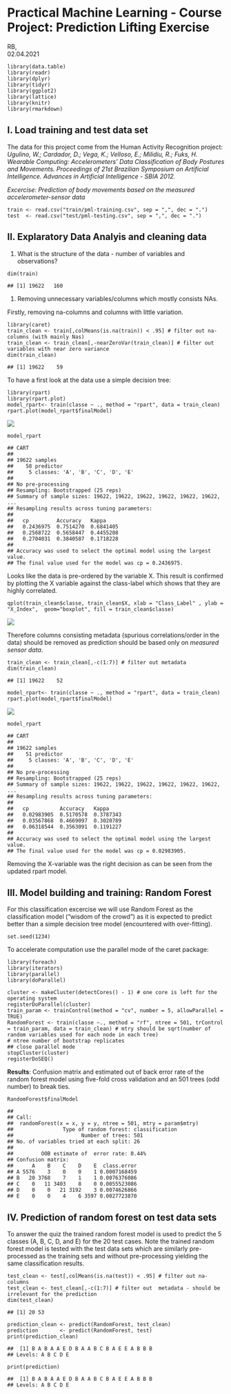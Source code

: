 Practical Machine Learning - Course Project: Prediction Lifting Exercise
========================================================================

RB,  
02.04.2021

    library(data.table)
    library(readr)
    library(dplyr)
    library(tidyr)
    library(ggplot2)
    library(lattice)
    library(knitr)
    library(rmarkdown)

I. Load training and test data set
----------------------------------

The data for this project come from the Human Activity Recognition
project: *Ugulino, W.; Cardador, D.; Vega, K.; Velloso, E.; Milidiu, R.;
Fuks, H. Wearable Computing: Accelerometers’ Data Classification of Body
Postures and Movements. Proceedings of 21st Brazilian Symposium on
Artificial Intelligence. Advances in Artificial Intelligence - SBIA
2012.*

*Excercise: Prediction of body movements based on the measured
accelerometer-sensor data*

    train <- read.csv("train/pml-training.csv", sep = ",", dec = ".")
    test  <- read.csv("test/pml-testing.csv", sep = ",", dec = ".")

II. Explaratory Data Analyis and cleaning data
----------------------------------------------

1.  What is the structure of the data - number of variables and
    observations?

<!-- -->

    dim(train)

    ## [1] 19622   160

1.  Removing unnecessary variables/columns which mostly consists NAs.

Firstly, removing na-columns and columns with little variation.

    library(caret)
    train_clean <- train[,colMeans(is.na(train)) < .95] # filter out na-columns (with mainly Nas)
    train_clean <- train_clean[,-nearZeroVar(train_clean)] # filter out variables with near zero variance
    dim(train_clean)

    ## [1] 19622    59

To have a first look at the data use a simple decision tree:

    library(rpart)
    library(rpart.plot)
    model_rpart<- train(classe ~ ., method = "rpart", data = train_clean)
    rpart.plot(model_rpart$finalModel)

![](Prediction_Lifting_Excercise_files/figure-markdown_strict/unnamed-chunk-5-1.png)

    model_rpart

    ## CART 
    ## 
    ## 19622 samples
    ##    58 predictor
    ##     5 classes: 'A', 'B', 'C', 'D', 'E' 
    ## 
    ## No pre-processing
    ## Resampling: Bootstrapped (25 reps) 
    ## Summary of sample sizes: 19622, 19622, 19622, 19622, 19622, 19622, ... 
    ## Resampling results across tuning parameters:
    ## 
    ##   cp         Accuracy   Kappa    
    ##   0.2436975  0.7514270  0.6841405
    ##   0.2568722  0.5658447  0.4455208
    ##   0.2704031  0.3840587  0.1718228
    ## 
    ## Accuracy was used to select the optimal model using the largest value.
    ## The final value used for the model was cp = 0.2436975.

Looks like the data is pre-ordered by the variable X. This result is
confirmed by plotting the X variable against the class-label which shows
that they are highly correlated.

    qplot(train_clean$classe, train_clean$X, xlab = "Class_Label" , ylab = "X_Index",  geom="boxplot", fill = train_clean$classe)

![](Prediction_Lifting_Excercise_files/figure-markdown_strict/unnamed-chunk-6-1.png)

Therefore columns consisting metadata (spurious correlations/order in
the data) should be removed as prediction should be based only on
*measured sensor data*.

    train_clean <- train_clean[,-c(1:7)] # filter out metadata
    dim(train_clean)

    ## [1] 19622    52

    model_rpart<- train(classe ~ ., method = "rpart", data = train_clean)
    rpart.plot(model_rpart$finalModel)

![](Prediction_Lifting_Excercise_files/figure-markdown_strict/unnamed-chunk-8-1.png)

    model_rpart

    ## CART 
    ## 
    ## 19622 samples
    ##    51 predictor
    ##     5 classes: 'A', 'B', 'C', 'D', 'E' 
    ## 
    ## No pre-processing
    ## Resampling: Bootstrapped (25 reps) 
    ## Summary of sample sizes: 19622, 19622, 19622, 19622, 19622, 19622, ... 
    ## Resampling results across tuning parameters:
    ## 
    ##   cp          Accuracy   Kappa    
    ##   0.02983905  0.5170578  0.3787343
    ##   0.03567868  0.4669097  0.3020789
    ##   0.06318544  0.3563091  0.1191227
    ## 
    ## Accuracy was used to select the optimal model using the largest value.
    ## The final value used for the model was cp = 0.02983905.

Removing the X-variable was the right decision as can be seen from the
updated rpart model.

III. Model building and training: Random Forest
-----------------------------------------------

For this classification excercise we will use Random Forest as the
classification model (“wisdom of the crowd”) as it is expected to
predict better than a simple decision tree model (encountered with
over-fitting).

    set.seed(1234)

To accelerate computation use the parallel mode of the caret package:

    library(foreach)
    library(iterators)
    library(parallel)
    library(doParallel)

    cluster <- makeCluster(detectCores() - 1) # one core is left for the operating system
    registerDoParallel(cluster)
    train_param <- trainControl(method = "cv", number = 5, allowParallel = TRUE)
    RandomForest <- train(classe ~., method = "rf", ntree = 501, trControl = train_param, data = train_clean) # mtry should be sqrt(number of random variables used for each node in each tree)
    # ntree number of bootstrap replicates
    ## close parallel mode 
    stopCluster(cluster)
    registerDoSEQ()

**Results**: Confusion matrix and estimated out of back error rate of
the random forest model using five-fold cross validation and an 501
trees (odd number) to break ties.

    RandomForest$finalModel

    ## 
    ## Call:
    ##  randomForest(x = x, y = y, ntree = 501, mtry = param$mtry) 
    ##                Type of random forest: classification
    ##                      Number of trees: 501
    ## No. of variables tried at each split: 26
    ## 
    ##         OOB estimate of  error rate: 0.44%
    ## Confusion matrix:
    ##      A    B    C    D    E  class.error
    ## A 5576    3    0    0    1 0.0007168459
    ## B   20 3768    7    1    1 0.0076376086
    ## C    0   11 3403    8    0 0.0055523086
    ## D    0    0   21 3192    3 0.0074626866
    ## E    0    0    4    6 3597 0.0027723870

IV. Prediction of random forest on test data sets
-------------------------------------------------

To answer the quiz the trained random forest model is used to predict
the 5 classes (A, B, C, D, and E) for the 20 test cases. Note the
trained random forest model is tested with the test data sets which are
similarly pre-processed as the training sets and without pre-processing
yielding the same classification results.

    test_clean <- test[,colMeans(is.na(test)) < .95] # filter out na-columns
    test_clean <- test_clean[,-c(1:7)] # filter out  metadata - should be irrelevant for the prediction
    dim(test_clean)

    ## [1] 20 53

    prediction_clean <- predict(RandomForest, test_clean)
    prediction       <- predict(RandomForest, test)
    print(prediction_clean)

    ##  [1] B A B A A E D B A A B C B A E E A B B B
    ## Levels: A B C D E

    print(prediction)

    ##  [1] B A B A A E D B A A B C B A E E A B B B
    ## Levels: A B C D E
